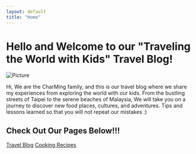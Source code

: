 ```yaml
---
layout: default
title: "Home"
---
```


# Hello and Welcome to our "Traveling the World with Kids" Travel Blog!

<div class="image-container">
  <img src="{{ 'assets/images/new-zealand1.jpg' | relative_url }}" alt="Picture">
</div>

Hi, We are the CharMing family, and this is our travel blog where we share my experiences from exploring the world with our kids. From the bustling streets of Taipei to the serene beaches of Malaysia, We will take you on a journey to discover new food places, cultures, and adventures. Tips and lessons learned so that you will not repeat our mistakes :)

<h2>Check Out Our Pages Below!!!</h2>

<div class="link-boxes">
  <a href="{{ site.baseurl }}/travel" class="box">Travel Blog</a>
  <a href="{{ site.baseurl }}/recipes" class="box">Cooking Recipes</a>
</div>

